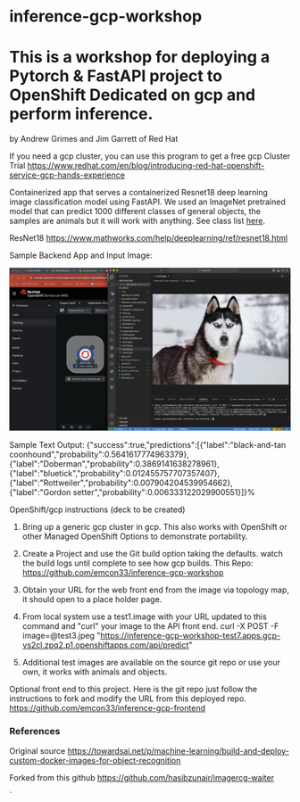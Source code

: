 # inference-gcp-workshop
# This is a workshop for deploying a Pytorch & FastAPI project to OpenShift Dedicated on gcp and perform inference.
by Andrew Grimes and Jim Garrett of Red Hat 

If you need a gcp cluster, you can use this program to get a free gcp Cluster Trial 
https://www.redhat.com/en/blog/introducing-red-hat-openshift-service-gcp-hands-experience

Containerized app that serves a containerized Resnet18 deep learning image classification model using FastAPI. We used an ImageNet pretrained model that can predict 1000 different classes of general objects, the samples are animals but it will work with anything. See class list [here](https://deeplearning.cms.waikato.ac.nz/user-guide/class-maps/IMAGENET/).

ResNet18 https://www.mathworks.com/help/deeplearning/ref/resnet18.html

Sample Backend App and Input Image: 
<p align="left">
  <a href="#"><img src="./sample.jpg" width="600"></a> <br />
  <em> 
  </em>
</p>

Sample Text Output:
{"success":true,"predictions":[{"label":"black-and-tan coonhound","probability":0.5641617774963379},{"label":"Doberman","probability":0.3869141638278961},{"label":"bluetick","probability":0.012455757707357407},{"label":"Rottweiler","probability":0.007904204539954662},{"label":"Gordon setter","probability":0.006333122029900551}]}%


OpenShift/gcp instructions (deck to be created) 
1. Bring up a generic gcp cluster in gcp. This also works with OpenShift or other Managed OpenShift Options to demonstrate portability.

2. Create a Project and use the Git build option taking the defaults. watch the build logs until complete to see how gcp builds. 
  This Repo: https://github.com/emcon33/inference-gcp-workshop

3. Obtain your URL for the web front end from the image via topology map, it should open to a place holder page. 

4. From local system use a test1.image with your URL updated to this command and "curl" your image to the API front end.
curl -X POST -F image=@test3.jpeg "https://inference-gcp-workshop-test7.apps.gcp-vs2cl.zpq2.p1.openshiftapps.com/api/predict"

5. Additional test images are available on the source git repo or use your own, it works with animals and objects. 

Optional front end to this project. Here is the git repo just follow the instructions to fork and modify the URL from this deployed repo.  
https://github.com/emcon33/inference-gcp-frontend



### References
Original source https://towardsai.net/p/machine-learning/build-and-deploy-custom-docker-images-for-object-recognition

Forked from this github https://github.com/hasibzunair/imagercg-waiter


`
